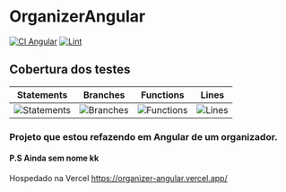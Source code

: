 # OrganizerAngular

[![CI Angular](https://github.com/patrick095/organizer-angular/actions/workflows/main.yml/badge.svg)](https://github.com/patrick095/organizer-angular/actions/workflows/main.yml)
[![Lint](https://github.com/patrick095/organizer-angular/actions/workflows/lint.yml/badge.svg)](https://github.com/patrick095/organizer-angular/actions/workflows/lint.yml)

## Cobertura dos testes
| Statements                  | Branches                | Functions                 | Lines             |
| --------------------------- | ----------------------- | ------------------------- | ----------------- |
| ![Statements](https://img.shields.io/badge/statements-57.2%25-red.svg?style=flat) | ![Branches](https://img.shields.io/badge/branches-40%25-red.svg?style=flat) | ![Functions](https://img.shields.io/badge/functions-47.91%25-red.svg?style=flat) | ![Lines](https://img.shields.io/badge/lines-52.07%25-red.svg?style=flat) |

### Projeto que estou refazendo em Angular de um organizador.

#### P.S Ainda sem nome kk

Hospedado na Vercel
https://organizer-angular.vercel.app/
